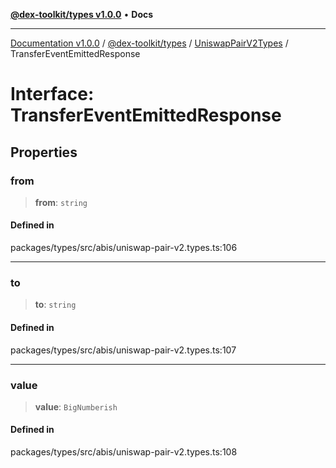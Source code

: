 [**@dex-toolkit/types v1.0.0**](../../../README.md) • **Docs**

***

[Documentation v1.0.0](../../../../../packages.md) / [@dex-toolkit/types](../../../README.md) / [UniswapPairV2Types](../README.md) / TransferEventEmittedResponse

# Interface: TransferEventEmittedResponse

## Properties

### from

> **from**: `string`

#### Defined in

packages/types/src/abis/uniswap-pair-v2.types.ts:106

***

### to

> **to**: `string`

#### Defined in

packages/types/src/abis/uniswap-pair-v2.types.ts:107

***

### value

> **value**: `BigNumberish`

#### Defined in

packages/types/src/abis/uniswap-pair-v2.types.ts:108
